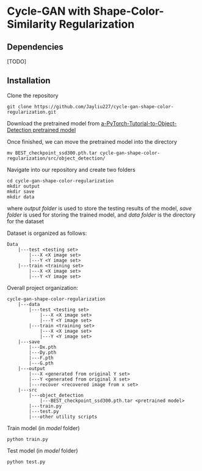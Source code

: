 # Cycle-GAN with Shape-Color-Similarity Regularization

## Dependencies

[TODO]

## Installation

Clone the repository
```
git clone https://github.com/Jayliu227/cycle-gan-shape-color-regularization.git
```
Download the pretrained model from [a-PyTorch-Tutorial-to-Object-Detection pretrained model](https://drive.google.com/file/d/1YZp2PUR1NYKPlBIVoVRO0Tg1ECDmrnC3/view)

Once finished, we can move the pretrained model into the directory 
```
mv BEST_checkpoint_ssd300.pth.tar cycle-gan-shape-color-regularization/src/object_detection/
```
Navigate into our repository and create two folders
```
cd cycle-gan-shape-color-regularization
mkdir output
mkdir save
mkdir data
```
where *output folder* is used to store the testing results of the model, *save folder* is used for storing the trained model, and *data folder* is the directory for the dataset

Dataset is organized as follows:
```
Data
    |---test <testing set>
        |---X <X image set>
        |---Y <Y image set>
    |---train <training set>
        |---X <X image set>
        |---Y <Y image set>
```
Overall project organization:
```
cycle-gan-shape-color-regularization
    |---data
        |---test <testing set>
            |---X <X image set>
            |---Y <Y image set>
        |---train <training set>
            |---X <X image set>
            |---Y <Y image set>
    |---save
        |---Dx.pth
        |---Dy.pth
        |---F.pth
        |---G.pth
    |---output
        |---X <generated from original Y set>
        |---Y <generated from original X set>
        |---recover <recovered image from x set>
    |---src
        |---object_detection
            |---BEST_checkpoint_ssd300.pth.tar <pretrained model>
        |---train.py
        |---test.py
        |---other utility scripts
```
Train model (in *model* folder)
```
python train.py
```
Test model (in *model* folder)
```
python test.py
```
